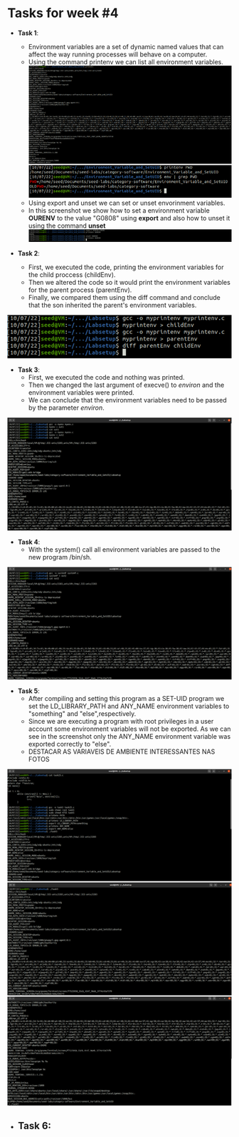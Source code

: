 # Tasks for week \#4

- **Task 1**:
  - Environment variables are a set of dynamic named values that can affect the way running processes will behave on a computer.
  - Using the command printenv we can list all environment variables.
  ![task1.1](docs/logbook4/task1_ph1.png)
  ![task1.2](docs/logbook4/task1_ph2.png)
  - Using export and unset we can set or unset envorinment variables.
  - In this screenshot we show how to set a environment variable **OURENV** to the value "G0808" using **export** and also how to unset it using the command **unset**
  ![task1.3](docs/logbook4/task1_ph3.png)

- **Task 2**:
  - First, we executed the code, printing the environment variables for the child proccess (childEnv).
  - Then we altered the code so it would print the environment variables for the parent process (parentEnv).
  - Finally, we compared them using the diff command and conclude that the son inherited the parent's environment variables. 

![task2](docs/logbook4/task2_ph1.png)

- **Task 3**:
  - First, we executed the code and nothing was printed.
  - Then we changed the last argument of execve() to *environ* and the environment variables were printed.
  - We can conclude that the environment variables need to be passed by the parameter *environ*.

![task3](docs/logbook4/task3_ph1.png)

- **Task 4**:
  - With the system() call all environment variables are passed to the new program /bin/sh.

![task4](docs/logbook4/task4_ph1.png)

- **Task 5**:
  - After compiling and setting this program as a SET-UID program we set the LD_LIBRARY_PATH and ANY_NAME environment variables to "something" and "else",respectively.
  - Since we are executing a program with root privileges in a user account some environment variables will not be exported. As we can see in the screenshot only the ANY_NAME environment variable was exported correctly to "else".
  - DESTACAR AS VARIAVEIS DE AMBIENTE INTERESSANTES NAS FOTOS

![task5.1](docs/logbook4/task5_ph1.png)
![task5.2](docs/logbook4/task5_ph2.png)
![task5.3](docs/logbook4/task5_ph3.png)
- **Task 6**:
  - 
  

